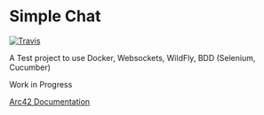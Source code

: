 Simple Chat
=======
[![Travis](https://travis-ci.org/mszalbach/simple-chat.svg?branch=master)](https://travis-ci.org/mszalbach/simple-chat)

A Test project to use Docker, Websockets, WildFly, BDD (Selenium, Cucumber)

Work in Progress

[Arc42 Documentation](http://mszalbach.github.io/simple-chat/)


